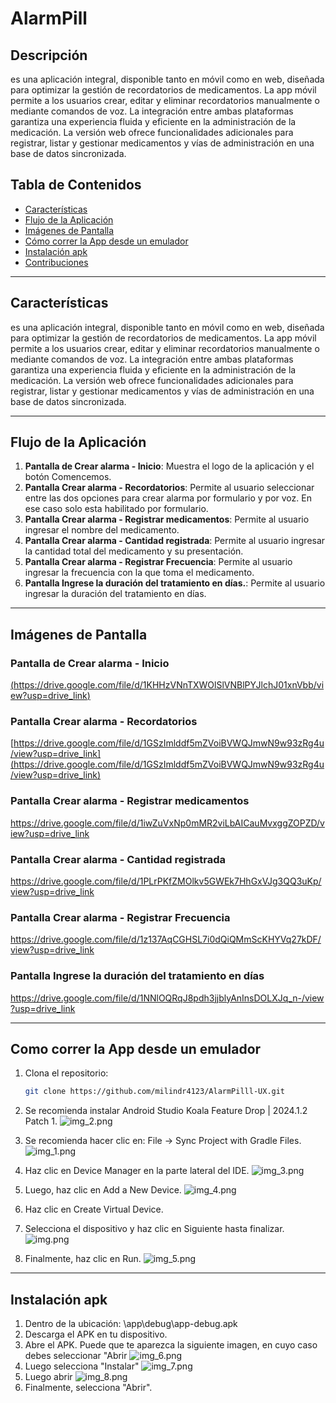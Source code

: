 # AlarmPill

## Descripción

es una aplicación integral, disponible tanto en móvil como en web, diseñada para optimizar la gestión de recordatorios de medicamentos. La app móvil permite a los usuarios crear, editar y eliminar recordatorios manualmente o mediante comandos de voz. La integración entre ambas plataformas garantiza una experiencia fluida y eficiente en la administración de la medicación.
La versión web ofrece funcionalidades adicionales para registrar, listar y gestionar medicamentos y vías de administración en una base de datos sincronizada.


## Tabla de Contenidos
- [Características](#características)
- [Flujo de la Aplicación](#flujo-de-la-aplicación)
- [Imágenes de Pantalla](#imágenes-de-pantalla)
- [Cómo correr la App desde un emulador](#como-correr-la-app-desde-un-emulador)
- [Instalación apk](#instalación-apk)
- [Contribuciones](#contribuciones)

---

## Características
es una aplicación integral, disponible tanto en móvil como en web, diseñada para optimizar la gestión de recordatorios de medicamentos. La app móvil permite a los usuarios crear, editar y eliminar recordatorios manualmente o mediante comandos de voz. La integración entre ambas plataformas garantiza una experiencia fluida y eficiente en la administración de la medicación.
La versión web ofrece funcionalidades adicionales para registrar, listar y gestionar medicamentos y vías de administración en una base de datos sincronizada.

---

## Flujo de la Aplicación
1. **Pantalla de Crear alarma - Inicio**: Muestra el logo de la aplicación y el botón Comencemos.
2. **Pantalla Crear alarma - Recordatorios**: Permite al usuario seleccionar entre las dos opciones para crear alarma por formulario y por voz. En ese caso solo esta habilitado por formulario.
3. **Pantalla Crear alarma - Registrar medicamentos**: Permite al usuario ingresar el nombre del medicamento.
4. **Pantalla Crear alarma - Cantidad registrada**: Permite al usuario ingresar la cantidad total del medicamento y su presentación.
5. **Pantalla Crear alarma - Registrar Frecuencia**: Permite al usuario ingresar la frecuencia con la que toma el medicamento.
6. **Pantalla Ingrese la duración del tratamiento en días.**: Permite al usuario ingresar la duración del tratamiento en días.

---

## Imágenes de Pantalla

### Pantalla de Crear alarma - Inicio
[(https://drive.google.com/file/d/1KHHzVNnTXWOlSlVNBlPYJlchJ01xnVbb/view?usp=drive_link)](https://drive.google.com/file/d/1KHHzVNnTXWOlSlVNBlPYJlchJ01xnVbb/view?usp=drive_link)

### Pantalla Crear alarma - Recordatorios
[https://drive.google.com/file/d/1GSzImlddf5mZVoiBVWQJmwN9w93zRg4u/view?usp=drive_link](https://drive.google.com/file/d/1GSzImlddf5mZVoiBVWQJmwN9w93zRg4u/view?usp=drive_link)

### Pantalla Crear alarma - Registrar medicamentos
https://drive.google.com/file/d/1iwZuVxNp0mMR2viLbAICauMvxggZOPZD/view?usp=drive_link

### Pantalla Crear alarma - Cantidad registrada
https://drive.google.com/file/d/1PLrPKfZMOlkv5GWEk7HhGxVJg3QQ3uKp/view?usp=drive_link

### Pantalla Crear alarma - Registrar Frecuencia
https://drive.google.com/file/d/1z137AqCGHSL7i0dQiQMmScKHYVq27kDF/view?usp=drive_link

### Pantalla Ingrese la duración del tratamiento en días
https://drive.google.com/file/d/1NNlOQRqJ8pdh3jjblyAnInsDOLXJq_n-/view?usp=drive_link


---

## Como correr la App desde un emulador
1. Clona el repositorio:
   ```bash
   git clone https://github.com/milindr4123/AlarmPilll-UX.git
   ```
2. Se recomienda instalar Android Studio Koala Feature Drop | 2024.1.2 Patch 1.
![img_2.png](img_2.png)

3. Se recomienda hacer clic en: File → Sync Project with Gradle Files.
![img_1.png](img_1.png)

04. Haz clic en Device Manager en la parte lateral del IDE.
![img_3.png](img_3.png)

5. Luego, haz clic en Add a New Device.
![img_4.png](img_4.png)

6. Haz clic en Create Virtual Device.
7. Selecciona el dispositivo y haz clic en Siguiente hasta finalizar.
![img.png](img.png)

8. Finalmente, haz clic en Run.
![img_5.png](img_5.png)


---

## Instalación apk
1. Dentro de la ubicación: \app\debug\app-debug.apk
2. Descarga el APK en tu dispositivo.
3. Abre el APK. Puede que te aparezca la siguiente imagen, en cuyo caso debes seleccionar "Abrir  ![img_6.png](img_6.png)
4. Luego selecciona "Instalar"
   ![img_7.png](img_7.png)
5. Luego abrir
   ![img_8.png](img_8.png)
6. Finalmente, selecciona "Abrir".


